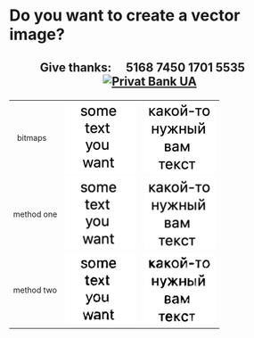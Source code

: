 # <p id="UP">Do you want to create a vector image?</p>

> 

## <p align="center">Give thanks:&ensp;&ensp; 5168 7450 1701 5535 &ensp;&ensp;<a href="https://en.privatbank.ua/all-ways-to-receive-send-an-international-transfer"><img src="https://upload.wikimedia.org/wikipedia/uk/f/ff/%D0%9B%D0%BE%D0%B3%D0%BE%D1%82%D0%B8%D0%BF_%D0%9F%D1%80%D0%B8%D0%B2%D0%B0%D1%8224.png" width = "25" alt="Privat Bank UA"> </a></p>

<table><tr><td>&ensp;bitmaps</td>
<td><img src="https://github.com/syroiezhin/raster2vector/blob/main/image/eng.png" alt="eng" width="128" height="128"></td>
<td><img src="https://github.com/syroiezhin/raster2vector/blob/main/image/rus.png" alt="rus" width="128" height="128"></td></tr>

<tr><td>method one</td>
<td><img src="https://github.com/syroiezhin/raster2vector/blob/main/svg/eng%5Bf%5D.svg" alt="eng" width="128" height="128"></td>
<td><img src="https://github.com/syroiezhin/raster2vector/blob/main/svg/rus%5Bf%5D.svg" alt="rus" width="128" height="128"></td></tr>

<tr><td>method two</td>
<td><img src="https://github.com/syroiezhin/raster2vector/blob/main/svg/e%5Bs%5D.svg" alt="eng" width="128" height="128"></td>
<td><img src="https://github.com/syroiezhin/raster2vector/blob/main/svg/r%5Bs%5D.svg" alt="rus" width="128" height="128"></td></tr></table>
